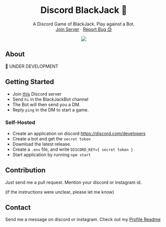 <p align="center">
  <h1 align="center">Discord BlackJack 🎲</h1>

  <p align="center">
    A Discord Game of BlackJack. Play against a Bot.
    <br />
    <a href="https://discord.gg/Cpu7D8dy8y">Join Server</a>
    ·
    <a href="https://github.com/captainAyan/Discord-BlackJack/issues">Report Bug 😓</a>
  </p>
</p>
<p align="center">
  <a href="https://github.com/captainAyan/Discord-BlackJack"><img src="https://raw.githubusercontent.com/captainAyan/Discord-BlackJack/main/image.png"></a>
</p>

## About
🚧 UNDER DEVELOPMENT

## Getting Started
- Join [this](https://discord.gg/Cpu7D8dy8y) Discord server
- Send `hi` in the BlackJackBot channel
- The Bot will then send you a DM.
- Reply `ping` in the DM to start a game.

### Self-Hosted
- Create an application on discord https://discord.com/developers
- Create a bot and get the `secret token`
- Download the latest release.
- Create a `.env` file, and write `DISCORD_KEY={ secret token }`
- Start application by running `npm start`


## Contribution
Just send me a pull request. Mention your discord or instagram id.

(if the instructions were unclear, please let me know)

## Contact
Send me a message on discord or instagram. Check out my [Profile Readme](https://github.com/captainAyan)